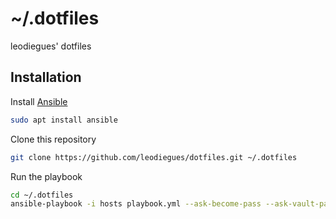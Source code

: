 # ~/.dotfiles

leodiegues' dotfiles

## Installation

Install [Ansible](https://www.ansible.com/)
```bash
sudo apt install ansible
```
Clone this repository
```bash
git clone https://github.com/leodiegues/dotfiles.git ~/.dotfiles
```
Run the playbook
```bash
cd ~/.dotfiles
ansible-playbook -i hosts playbook.yml --ask-become-pass --ask-vault-pass
```